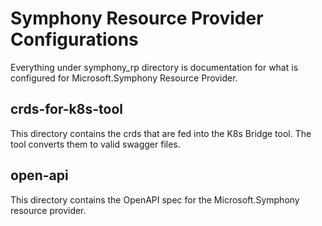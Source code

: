 # Symphony Resource Provider Configurations
Everything under symphony_rp directory is documentation for what is configured for Microsoft.Symphony Resource Provider.

## crds-for-k8s-tool
This directory contains the crds that are fed into the K8s Bridge tool. The tool converts them to valid swagger files.

## open-api
This directory contains the OpenAPI spec for the Microsoft.Symphony resource provider.